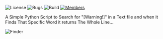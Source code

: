 ![License](https://img.shields.io/badge/license-BSD--3-orange) ![Bugs](https://img.shields.io/badge/bugs-0%20open-brightgreen) ![Build](https://img.shields.io/badge/Build-passing-brightgreen?logo=github) [![Members](https://img.shields.io/discord/750034898680807434?label=members&logo=discord&color=7289da)](https://discord.gg/CHZea8zvBG)


A Simple Python Script to Search for "[Warning!]" in a Text file and when it Finds That Specific Word it returns The Whole Line...

![Finder](https://github.com/user-attachments/assets/a5d2f5cf-cfa7-4830-8849-781a63ae39fa)
